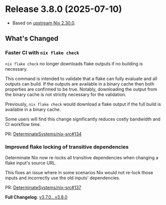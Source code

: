 # Release 3.8.0 (2025-07-10)

* Based on [upstream Nix 2.30.0](../release-notes/rl-2.30.md).

## What's Changed

### Faster CI with `nix flake check`

`nix flake check` no longer downloads flake outputs if no building is necessary.

This command is intended to validate that a flake can fully evaluate and all outputs can build.
If the outputs are available in a binary cache then both properties are confirmed to be true.
Notably, downloading the output from the binary cache is not strictly necessary for the validation.

Previously, `nix flake check` would download a flake output if the full build is available in a binary cache.

Some users will find this change significantly reduces costly bandwidth and CI workflow time.

PR: [DeterminateSystems/nix-src#134](https://github.com/DeterminateSystems/nix-src/pull/134)

### Improved flake locking of transitive dependencies

Determinate Nix now re-locks all transitive dependencies when changing a flake input's source URL.

This fixes an issue where in some scenarios Nix would not re-lock those inputs and incorrectly use the old inputs' dependencies.

PR: [DeterminateSystems/nix-src#137](https://github.com/DeterminateSystems/nix-src/pull/137)

**Full Changelog**: [v3.7.0...v3.8.0](https://github.com/DeterminateSystems/nix-src/compare/v3.7.0...v3.8.0)
